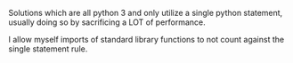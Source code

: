 Solutions which are all python 3 and only utilize a single python statement,
usually doing so by sacrificing a LOT of performance.

I allow myself imports of standard library functions to not count against the single statement rule.
